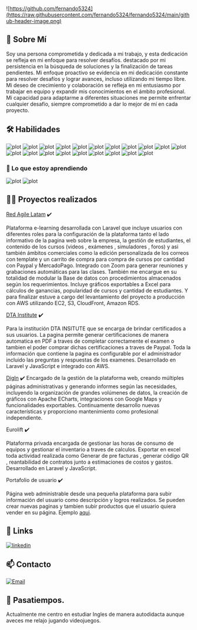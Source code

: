 ![https://github.com/fernando5324](https://raw.githubusercontent.com/fernando5324/fernando5324/main/github-header-image.png)

## 🚀 Sobre Mí
Soy una persona comprometida y dedicada a mi trabajo, y esta dedicación se refleja en mi enfoque para resolver desafíos. destacado por mi persistencia en la búsqueda de soluciones y la finalización de tareas pendientes. Mi enfoque proactivo se evidencia en mi dedicación constante para resolver desafíos y lograr avances, incluso utilizando mi tiempo libre. Mi deseo de crecimiento y colaboración se refleja en mi entusiasmo por trabajar en equipo y expandir mis conocimientos en el ámbito profesional. Mi capacidad para adaptarme a diferentes situaciones me permite enfrentar cualquier desafío, siempre comprometido a dar lo mejor de mí en cada proyecto.

## 🛠 Habilidades

![plot](https://img.shields.io/badge/HTML5-E34F26?style=for-the-badge&logo=html5&logoColor=white)
![plot](https://img.shields.io/badge/CSS3-1572B6?style=for-the-badge&logo=css3&logoColor=white)
![plot](https://img.shields.io/badge/JavaScript-323330?style=for-the-badge&logo=javascript&logoColor=F7DF1E)
![plot](https://img.shields.io/badge/jQuery-0769AD?style=for-the-badge&logo=jquery&logoColor=white)
![plot](https://img.shields.io/badge/Chart%20js-FF6384?style=for-the-badge&logo=chartdotjs&logoColor=white)
![plot](https://img.shields.io/badge/PHP-777BB4?style=for-the-badge&logo=php&logoColor=white)
![plot](https://img.shields.io/badge/Laravel-FF2D20?style=for-the-badge&logo=laravel&logoColor=white)
![plot](https://img.shields.io/badge/Bootstrap-563D7C?style=for-the-badge&logo=bootstrap&logoColor=white)
![plot](https://img.shields.io/badge/Sass-CC6699?style=for-the-badge&logo=sass&logoColor=white)
![plot](https://img.shields.io/badge/GitLab-330F63?style=for-the-badge&logo=gitlab&logoColor=white)
![plot](https://img.shields.io/badge/npm-CB3837?style=for-the-badge&logo=npm&logoColor=white)
![plot](https://img.shields.io/badge/Composer-885630?style=for-the-badge&logo=Composer&logoColor=white)
![plot](https://img.shields.io/badge/Webpack-8DD6F9?style=for-the-badge&logo=Webpack&logoColor=white)
![plot](https://img.shields.io/badge/json-5E5C5C?style=for-the-badge&logo=json&logoColor=white)
![plot](https://img.shields.io/badge/MySQL-005C84?style=for-the-badge&logo=mysql&logoColor=white)
![plot](https://img.shields.io/badge/Amazon_AWS-FF9900?style=for-the-badge&logo=amazonaws&logoColor=white)
![plot](https://img.shields.io/badge/Google%20Analytics-E37400?style=for-the-badge&logo=google%20analytics&logoColor=white)
![plot](https://img.shields.io/badge/Apache-D22128?style=for-the-badge&logo=Apache&logoColor=white)
![plot](https://img.shields.io/badge/Xampp-F37623?style=for-the-badge&logo=xampp&logoColor=white)
![plot](https://img.shields.io/badge/Visual_Studio_Code-0078D4?style=for-the-badge&logo=visual%20studio%20code&logoColor=white)


### 🧠 Lo que estoy aprendiendo
![plot](https://img.shields.io/badge/React-20232A?style=for-the-badge&logo=react&logoColor=61DAFB
)
![plot](https://img.shields.io/badge/Docker-2CA5E0?style=for-the-badge&logo=docker&logoColor=white
)


## 👨‍💻 Proyectos realizados

 [Red Agile Latam](https://redagilelatam.com/) ✔️
    
Plataforma e-learning desarrollada con Laravel que incluye usuarios con diferentes roles para la configuración de la plataforma tanto el lado informativo de la pagina web sobre la empresa, la gestión de estudiantes, el contenido de los cursos (videos , exámenes , simuladores , foros) y asi también ámbitos comerciales como la edición personalizada de los correos con template y un carrito de compra para compra de cursos por cantidad con Paypal y MercadoPago. Integrado con Zoom para generar reuniones y grabaciones automáticas para las clases. También me encargue en su totalidad de modular la Base de datos con procedimientos almacenados según los requerimientos. Incluye gráficos exportables a Excel para cálculos de ganancias, popularidad de cursos y cantidad de estudiantes. Y para finalizar estuve a cargo del levantamiento del proyecto a producción con AWS utilizando EC2, S3, CloudFront, Amazon RDS.
    
 [DTA Institute](https://dtainstitute.com/) ✔️

Para la institución DTA INSITUTE que se encarga de brindar certificados a sus usuarios. La pagina permite generar certificaciones de manera automatica en PDF a traves de completar correctamente el examen o tambien el poder comprar dichas certificaciones a traves de Paypal. Toda la información que contiene la pagina es configurable por el administrador incluido las preguntas y respuestas de los examenes. Desarrollado en Laravel y JavaScript e integrado con AWS.

 [DigIn](https://digin.pe/) ✔️
Encargado de la gestión de la plataforma web, creando múltiples páginas administrativas y generando informes según las necesidades, incluyendo la organización de grandes volúmenes de datos, la creación de gráficos con Apache ECharts, integraciones con Google Maps y funcionalidades exportables. Continuamente desarrollo nuevas características y proporciono mantenimiento como profesional independiente.
 
 
 Eurolift ✔️

 Plataforma privada encargada de gestionar las horas de consumo de equipos y gestionar el inventario a traves de calculos. Exportar en excel toda actividad realizada como Generar de pre facturas , generar código QR , reantabilidad de contratos junto a estimaciones de costos y gastos. Desarrollado en Laravel y JavaScript. 

 Portafolio de usuario ✔️

 Página web administrable desde una pequeña plataforma para subir información del usuario como descripción y logros realizados. Se pueden crear nuevas paginas y tambien subir productos que el usuario quiera vender en su página. Ejemplo [aqui](https://www.renzotrisoglio.com/).

## 🔗 Links
[![linkedin](https://img.shields.io/badge/linkedin-0A66C2?style=for-the-badge&logo=linkedin&logoColor=white)](https://www.linkedin.com/in/luis-fernando-baltazar-valenzuela-4499b148/)




## 📫 Contacto

[![Email](https://img.shields.io/badge/lfbaltazarv@gmail.com-email-D14836?style=for-the-badge&logo=gmail&logoColor=red&labelColor=fff)](mailto:lfbaltazarv@gmail.com)


## 🎯 Pasatiempos.
Actualmente me centro en estudiar Ingles de manera autodidacta aunque aveces me relajo jugando videojuegos.
